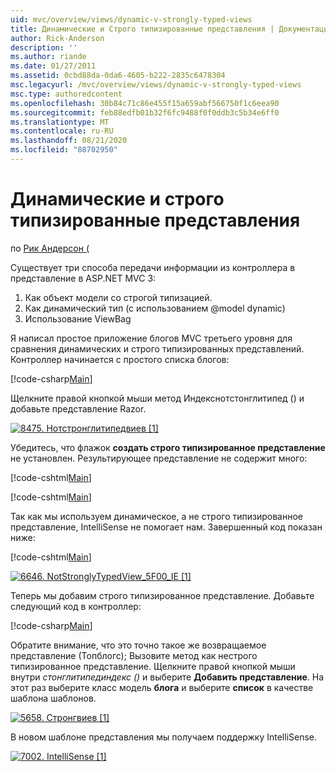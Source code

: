 ```yaml
---
uid: mvc/overview/views/dynamic-v-strongly-typed-views
title: Динамические и Строго типизированные представления | Документация Майкрософт
author: Rick-Anderson
description: ''
ms.author: riande
ms.date: 01/27/2011
ms.assetid: 0cbd88da-0da6-4605-b222-2835c6478304
msc.legacyurl: /mvc/overview/views/dynamic-v-strongly-typed-views
msc.type: authoredcontent
ms.openlocfilehash: 30b84c71c86e455f15a659abf566750f1c6eea90
ms.sourcegitcommit: feb88edfb01b32f6fc9488f0f0ddb3c5b34e6ff0
ms.translationtype: MT
ms.contentlocale: ru-RU
ms.lasthandoff: 08/21/2020
ms.locfileid: "88702950"
---
```

# <a name="dynamic-v-strongly-typed-views"></a>Динамические и строго типизированные представления

по [Рик Андерсон (](https://twitter.com/RickAndMSFT)

Существует три способа передачи информации из контроллера в представление в ASP.NET MVC 3:

1. Как объект модели со строгой типизацией.
2. Как динамический тип (с использованием @model dynamic)
3. Использование ViewBag

Я написал простое приложение блогов MVC третьего уровня для сравнения динамических и строго типизированных представлений. Контроллер начинается с простого списка блогов:

[!code-csharp[Main](dynamic-v-strongly-typed-views/samples/sample1.cs)]

Щелкните правой кнопкой мыши метод Индекснотстонглитипед () и добавьте представление Razor.

[![8475. Нотстронглитипедвиев [1]](dynamic-v-strongly-typed-views/_static/image2.png)](dynamic-v-strongly-typed-views/_static/image1.png)

Убедитесь, что флажок **создать строго типизированное представление** не установлен. Результирующее представление не содержит много:

[!code-cshtml[Main](dynamic-v-strongly-typed-views/samples/sample2.cshtml)]

[!code-cshtml[Main](dynamic-v-strongly-typed-views/samples/sample3.cshtml)]

Так как мы используем динамическое, а не строго типизированное представление, IntelliSense не помогает нам. Завершенный код показан ниже:

[!code-cshtml[Main](dynamic-v-strongly-typed-views/samples/sample4.cshtml)]

[![6646. NotStronglyTypedView_5F00_IE [1]](dynamic-v-strongly-typed-views/_static/image4.png)](dynamic-v-strongly-typed-views/_static/image3.png)

Теперь мы добавим строго типизированное представление. Добавьте следующий код в контроллер:

[!code-csharp[Main](dynamic-v-strongly-typed-views/samples/sample5.cs)]

Обратите внимание, что это точно такое же возвращаемое представление (Топблогс); Вызовите метод как нестрого типизированное представление. Щелкните правой кнопкой мыши внутри *стонглитипединдекс ()* и выберите **Добавить представление**. На этот раз выберите класс модель **блога** и выберите **список** в качестве шаблона шаблонов.

[![5658. Стронгвиев [1]](dynamic-v-strongly-typed-views/_static/image6.png)](dynamic-v-strongly-typed-views/_static/image5.png)

В новом шаблоне представления мы получаем поддержку IntelliSense.

[![7002. IntelliSense [1]](dynamic-v-strongly-typed-views/_static/image8.png)](dynamic-v-strongly-typed-views/_static/image7.png)
